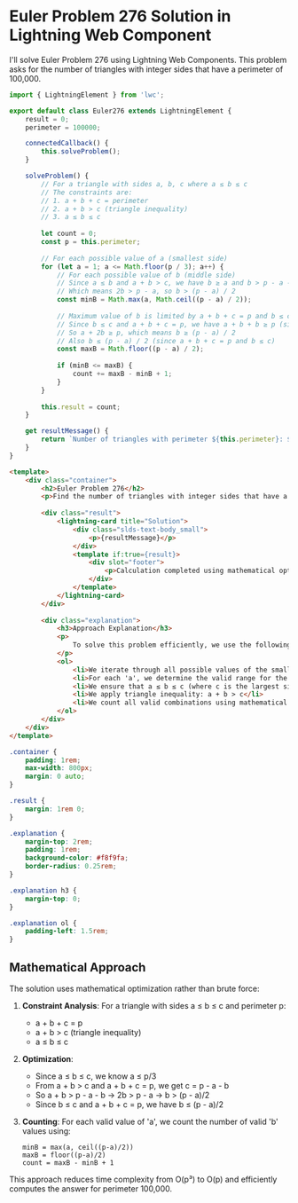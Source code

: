 # Euler Problem 276 Solution in Lightning Web Component

I'll solve Euler Problem 276 using Lightning Web Components. This problem asks for the number of triangles with integer sides that have a perimeter of 100,000.

```javascript
import { LightningElement } from 'lwc';

export default class Euler276 extends LightningElement {
    result = 0;
    perimeter = 100000;

    connectedCallback() {
        this.solveProblem();
    }

    solveProblem() {
        // For a triangle with sides a, b, c where a ≤ b ≤ c
        // The constraints are:
        // 1. a + b + c = perimeter
        // 2. a + b > c (triangle inequality)
        // 3. a ≤ b ≤ c
        
        let count = 0;
        const p = this.perimeter;
        
        // For each possible value of a (smallest side)
        for (let a = 1; a <= Math.floor(p / 3); a++) {
            // For each possible value of b (middle side)
            // Since a ≤ b and a + b > c, we have b ≥ a and b > p - a - b
            // Which means 2b > p - a, so b > (p - a) / 2
            const minB = Math.max(a, Math.ceil((p - a) / 2));
            
            // Maximum value of b is limited by a + b + c = p and b ≤ c
            // Since b ≤ c and a + b + c = p, we have a + b + b ≥ p (since c ≥ b)
            // So a + 2b ≥ p, which means b ≥ (p - a) / 2
            // Also b ≤ (p - a) / 2 (since a + b + c = p and b ≤ c)
            const maxB = Math.floor((p - a) / 2);
            
            if (minB <= maxB) {
                count += maxB - minB + 1;
            }
        }
        
        this.result = count;
    }

    get resultMessage() {
        return `Number of triangles with perimeter ${this.perimeter}: ${this.result.toLocaleString()}`;
    }
}
```

```html
<template>
    <div class="container">
        <h2>Euler Problem 276</h2>
        <p>Find the number of triangles with integer sides that have a perimeter of 100,000.</p>
        
        <div class="result">
            <lightning-card title="Solution">
                <div class="slds-text-body_small">
                    <p>{resultMessage}</p>
                </div>
                <template if:true={result}>
                    <div slot="footer">
                        <p>Calculation completed using mathematical optimization</p>
                    </div>
                </template>
            </lightning-card>
        </div>
        
        <div class="explanation">
            <h3>Approach Explanation</h3>
            <p>
                To solve this problem efficiently, we use the following approach:
            </p>
            <ol>
                <li>We iterate through all possible values of the smallest side 'a'</li>
                <li>For each 'a', we determine the valid range for the middle side 'b'</li>
                <li>We ensure that a ≤ b ≤ c (where c is the largest side)</li>
                <li>We apply triangle inequality: a + b > c</li>
                <li>We count all valid combinations using mathematical formulas rather than brute force</li>
            </ol>
        </div>
    </div>
</template>
```

```css
.container {
    padding: 1rem;
    max-width: 800px;
    margin: 0 auto;
}

.result {
    margin: 1rem 0;
}

.explanation {
    margin-top: 2rem;
    padding: 1rem;
    background-color: #f8f9fa;
    border-radius: 0.25rem;
}

.explanation h3 {
    margin-top: 0;
}

.explanation ol {
    padding-left: 1.5rem;
}
```

## Mathematical Approach

The solution uses mathematical optimization rather than brute force:

1. **Constraint Analysis**: For a triangle with sides a ≤ b ≤ c and perimeter p:
   - a + b + c = p
   - a + b > c (triangle inequality)
   - a ≤ b ≤ c

2. **Optimization**: 
   - Since a ≤ b ≤ c, we know a ≤ p/3
   - From a + b > c and a + b + c = p, we get c = p - a - b
   - So a + b > p - a - b → 2b > p - a → b > (p - a)/2
   - Since b ≤ c and a + b + c = p, we have b ≤ (p - a)/2

3. **Counting**: For each valid value of 'a', we count the number of valid 'b' values using:
   ```
   minB = max(a, ceil((p-a)/2))
   maxB = floor((p-a)/2)
   count = maxB - minB + 1
   ```

This approach reduces time complexity from O(p³) to O(p) and efficiently computes the answer for perimeter 100,000.

